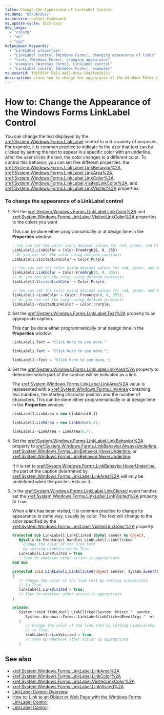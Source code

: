 ```yaml
---
title: Change the Appearance of LinkLabel Control
ms.date: "03/30/2017"
ms.service: dotnet-framework
ms.update-cycle: 1825-days
dev_langs:
  - "csharp"
  - "vb"
  - "cpp"
helpviewer_keywords:
  - "LinkLabel properties"
  - "LinkLabel control [Windows Forms], changing appearance of links"
  - "links [Windows Forms], changing appearance"
  - "examples [Windows Forms], LinkLabel control"
  - "LinkLabel control [Windows Forms], examples"
ms.assetid: fdc5854f-5162-4457-8cbe-1042feb2d132
description: Learn how to change the appearance of the Windows Forms LinkLabel control by setting five different properties.
---
```

# How to: Change the Appearance of the Windows Forms LinkLabel Control

You can change the text displayed by the <xref:System.Windows.Forms.LinkLabel> control to suit a variety of purposes. For example, it is common practice to indicate to the user that text can be clicked by setting the text to appear in a specific color with an underline. After the user clicks the text, the color changes to a different color. To control this behavior, you can set five different properties: the <xref:System.Windows.Forms.LinkLabel.LinkBehavior%2A>, <xref:System.Windows.Forms.LinkLabel.LinkArea%2A>, <xref:System.Windows.Forms.LinkLabel.LinkColor%2A>, <xref:System.Windows.Forms.LinkLabel.VisitedLinkColor%2A>, and <xref:System.Windows.Forms.LinkLabel.LinkVisited%2A> properties.

### To change the appearance of a LinkLabel control

1. Set the <xref:System.Windows.Forms.LinkLabel.LinkColor%2A> and <xref:System.Windows.Forms.LinkLabel.VisitedLinkColor%2A> properties to the colors you want.

     This can be done either programmatically or at design time in the **Properties** window.

    ```vb
    ' You can set the color using decimal values for red, green, and blue
    LinkLabel1.LinkColor = Color.FromArgb(0, 0, 255)
    ' Or you can set the color using defined constants
    LinkLabel1.VisitedLinkColor = Color.Purple
    ```

    ```csharp
    // You can set the color using decimal values for red, green, and blue
    linkLabel1.LinkColor = Color.FromArgb(0, 0, 255);
    // Or you can set the color using defined constants
    linkLabel1.VisitedLinkColor = Color.Purple;
    ```

    ```cpp
    // You can set the color using decimal values for red, green, and blue
    linkLabel1->LinkColor = Color::FromArgb(0, 0, 255);
    // Or you can set the color using defined constants
    linkLabel1->VisitedLinkColor = Color::Purple;
    ```

2. Set the <xref:System.Windows.Forms.LinkLabel.Text%2A> property to an appropriate caption.

     This can be done either programmatically or at design time in the **Properties** window.

    ```vb
    LinkLabel1.Text = "Click here to see more."
    ```

    ```csharp
    linkLabel1.Text = "Click here to see more.";
    ```

    ```cpp
    linkLabel1->Text = "Click here to see more.";
    ```

3. Set the <xref:System.Windows.Forms.LinkLabel.LinkArea%2A> property to determine which part of the caption will be indicated as a link.

     The <xref:System.Windows.Forms.LinkLabel.LinkArea%2A> value is represented with a <xref:System.Windows.Forms.LinkArea> containing two numbers, the starting character position and the number of characters. This can be done either programmatically or at design time in the **Properties** window.

    ```vb
    LinkLabel1.LinkArea = new LinkArea(6,4)
    ```

    ```csharp
    linkLabel1.LinkArea = new LinkArea(6,4);
    ```

    ```cpp
    linkLabel1->LinkArea = LinkArea(6,4);
    ```

4. Set the <xref:System.Windows.Forms.LinkLabel.LinkBehavior%2A> property to <xref:System.Windows.Forms.LinkBehavior.AlwaysUnderline>, <xref:System.Windows.Forms.LinkBehavior.HoverUnderline>, or <xref:System.Windows.Forms.LinkBehavior.NeverUnderline>.

     If it is set to <xref:System.Windows.Forms.LinkBehavior.HoverUnderline>, the part of the caption determined by <xref:System.Windows.Forms.LinkLabel.LinkArea%2A> will only be underlined when the pointer rests on it.

5. In the <xref:System.Windows.Forms.LinkLabel.LinkClicked> event handler, set the <xref:System.Windows.Forms.LinkLabel.LinkVisited%2A> property to `true`.

     When a link has been visited, it is common practice to change its appearance in some way, usually by color. The text will change to the color specified by the <xref:System.Windows.Forms.LinkLabel.VisitedLinkColor%2A> property.

    ```vb
    Protected Sub LinkLabel1_LinkClicked (ByVal sender As Object, _
       ByVal e As EventArgs) Handles LinkLabel1.LinkClicked
       ' Change the color of the link text
       ' by setting LinkVisited to True.
       LinkLabel1.LinkVisited = True
       ' Then do whatever other action is appropriate
    End Sub
    ```

    ```csharp
    protected void LinkLabel1_LinkClicked(object sender, System.EventArgs e)
    {
       // Change the color of the link text by setting LinkVisited
       // to True.
       linkLabel1.LinkVisited = true;
       // Then do whatever other action is appropriate
    }
    ```

    ```cpp
    private:
       System::Void linkLabel1_LinkClicked(System::Object ^  sender,
          System::Windows::Forms::LinkLabelLinkClickedEventArgs ^  e)
       {
          // Change the color of the link text by setting LinkVisited
          // to True.
          linkLabel1->LinkVisited = true;
          // Then do whatever other action is appropriate
       }
    ```

## See also

- <xref:System.Windows.Forms.LinkLabel.LinkArea%2A>
- <xref:System.Windows.Forms.LinkLabel.LinkColor%2A>
- <xref:System.Windows.Forms.LinkLabel.VisitedLinkColor%2A>
- <xref:System.Windows.Forms.LinkLabel.LinkVisited%2A>
- [LinkLabel Control Overview](linklabel-control-overview-windows-forms.md)
- [How to: Link to an Object or Web Page with the Windows Forms LinkLabel Control](link-to-an-object-or-web-page-with-wf-linklabel-control.md)
- [LinkLabel Control](linklabel-control-windows-forms.md)
